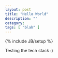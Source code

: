 ```yaml
---
layout: post
title: "Hello World"
description: ""
category: 
tags: [ "blah" ]
---
```

{% include JB/setup %}

Testing the tech stack :)
